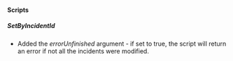 
#### Scripts
##### SetByIncidentId
- Added the *errorUnfinished* argument - if set to true, the script will return an error if not all the incidents were modified.
